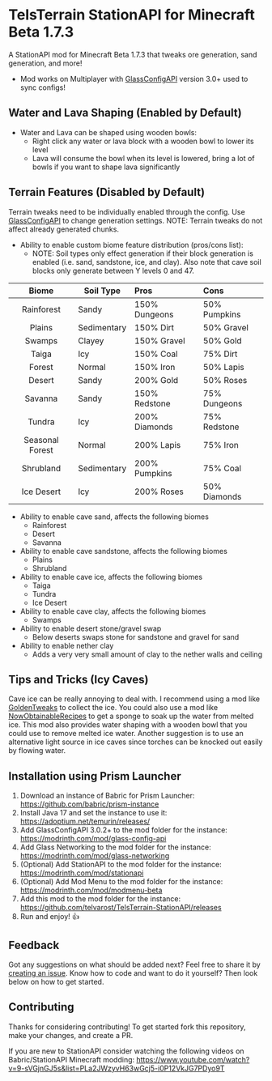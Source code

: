 # TelsTerrain StationAPI for Minecraft Beta 1.7.3

A StationAPI mod for Minecraft Beta 1.7.3 that tweaks ore generation, sand generation, and more!
* Mod works on Multiplayer with [GlassConfigAPI](https://modrinth.com/mod/glass-config-api) version 3.0+ used to sync configs!

## Water and Lava Shaping (Enabled by Default)

* Water and Lava can be shaped using wooden bowls:
  * Right click any water or lava block with a wooden bowl to lower its level
  * Lava will consume the bowl when its level is lowered, bring a lot of bowls if you want to shape lava significantly

## Terrain Features (Disabled by Default)
Terrain tweaks need to be individually enabled through the config.
Use [GlassConfigAPI](https://modrinth.com/mod/glass-config-api) to change generation settings.
NOTE: Terrain tweaks do not affect already generated chunks.

* Ability to enable custom biome feature distribution (pros/cons list):
  * NOTE: Soil types only effect generation if their block generation is enabled (i.e. sand, sandstone, ice, and clay). Also note that cave soil blocks only generate between Y levels 0 and 47.

|      Biome      | Soil Type   | Pros          | Cons         |
|:---------------:|-------------|:--------------|:-------------|
|   Rainforest    | Sandy       | 150% Dungeons | 50% Pumpkins |
|     Plains      | Sedimentary | 150% Dirt     | 50% Gravel   |
|     Swamps      | Clayey      | 150% Gravel   | 50% Gold     |
|      Taiga      | Icy         | 150% Coal     | 75% Dirt     |
|     Forest      | Normal      | 150% Iron     | 50% Lapis    |
|     Desert      | Sandy       | 200% Gold     | 50% Roses    |
|     Savanna     | Sandy       | 150% Redstone | 75% Dungeons |
|     Tundra      | Icy         | 200% Diamonds | 75% Redstone |
| Seasonal Forest | Normal      | 200% Lapis    | 75% Iron     |
|    Shrubland    | Sedimentary | 200% Pumpkins | 75% Coal     |
|   Ice Desert    | Icy         | 200% Roses    | 50% Diamonds |

* Ability to enable cave sand, affects the following biomes
  * Rainforest
  * Desert
  * Savanna
* Ability to enable cave sandstone, affects the following biomes
  * Plains
  * Shrubland
* Ability to enable cave ice, affects the following biomes
  * Taiga
  * Tundra
  * Ice Desert
* Ability to enable cave clay, affects the following biomes
  * Swamps
* Ability to enable desert stone/gravel swap
  * Below deserts swaps stone for sandstone and gravel for sand
* Ability to enable nether clay
  * Adds a very very small amount of clay to the nether walls and ceiling

## Tips and Tricks (Icy Caves)
Cave ice can be really annoying to deal with. I recommend using a mod like [GoldenTweaks](https://modrinth.com/mod/goldentweaks-stationapi) to collect the ice.
You could also use a mod like [NowObtainableRecipes](https://modrinth.com/mod/nowobtainablerecipes-stationapi) to get a sponge to soak up the water from melted ice.
This mod also provides water shaping with a wooden bowl that you could use to remove melted ice water.
Another suggestion is to use an alternative light source in ice caves since torches can be knocked out easily by flowing water.

## Installation using Prism Launcher

1. Download an instance of Babric for Prism Launcher: https://github.com/babric/prism-instance
2. Install Java 17 and set the instance to use it: https://adoptium.net/temurin/releases/
3. Add GlassConfigAPI 3.0.2+ to the mod folder for the instance: https://modrinth.com/mod/glass-config-api
4. Add Glass Networking to the mod folder for the instance: https://modrinth.com/mod/glass-networking
5. (Optional) Add StationAPI to the mod folder for the instance: https://modrinth.com/mod/stationapi
6. (Optional) Add Mod Menu to the mod folder for the instance: https://modrinth.com/mod/modmenu-beta
7. Add this mod to the mod folder for the instance: https://github.com/telvarost/TelsTerrain-StationAPI/releases
8. Run and enjoy! 👍

## Feedback

Got any suggestions on what should be added next? Feel free to share it by [creating an issue](https://github.com/telvarost/TelsTerrain-StationAPI/issues/new). Know how to code and want to do it yourself? Then look below on how to get started.

## Contributing

Thanks for considering contributing! To get started fork this repository, make your changes, and create a PR.

If you are new to StationAPI consider watching the following videos on Babric/StationAPI Minecraft modding: https://www.youtube.com/watch?v=9-sVGjnGJ5s&list=PLa2JWzyvH63wGcj5-i0P12VkJG7PDyo9T

